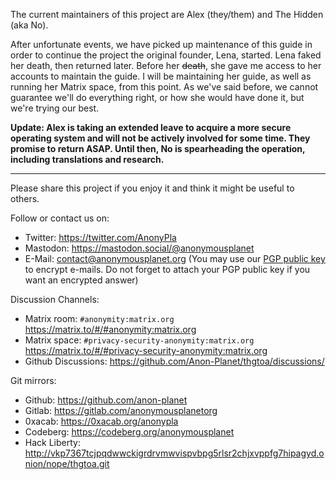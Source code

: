 The current maintainers of this project are Alex (they/them) and The Hidden (aka No).

After unfortunate events, we have picked up maintenance of this guide in order to continue the project the original founder, Lena, started. Lena faked her death, then returned later. Before her <del>death</del>, she gave me access to her accounts to maintain the guide. I will be maintaining her guide, as well as running her Matrix space, from this point. As we've said before, we cannot guarantee we'll do everything right, or how she would have done it, but we're trying our best.

**Update: Alex is taking an extended leave to acquire a more secure operating system and will not be actively involved for some time. They promise to return ASAP. Until then, No is spearheading the operation, including translations and research.**

---

Please share this project if you enjoy it and think it might be useful to others.

Follow or contact us on: 
- Twitter: <https://twitter.com/AnonyPla>
- Mastodon: <https://mastodon.social/@anonymousplanet>
- E-Mail: <contact@anonymousplanet.org> (You may use our [PGP public key](https://anonymousplanet.org/pgp/AnonymousPlanet-Email-Key_B6D1757632A280F99F2DCBFDB9AB9D93AFF05B9C.asc) to encrypt e-mails. Do not forget to attach your PGP public key if you want an encrypted answer) 

Discussion Channels:
- Matrix room: ```#anonymity:matrix.org``` <https://matrix.to/#/#anonymity:matrix.org>
- Matrix space: ```#privacy-security-anonymity:matrix.org``` <https://matrix.to/#/#privacy-security-anonymity:matrix.org>
- Github Discussions: <https://github.com/Anon-Planet/thgtoa/discussions/>

Git mirrors:
- Github: <https://github.com/anon-planet>
- Gitlab: <https://gitlab.com/anonymousplanetorg>
- 0xacab: <https://0xacab.org/anonypla>
- Codeberg: <https://codeberg.org/anonymousplanet>
- Hack Liberty: <http://vkp7367tcjpqdwwckigrdrvmwvispvbpg5rlsr2chjxvppfg7hipagyd.onion/nope/thgtoa.git>
